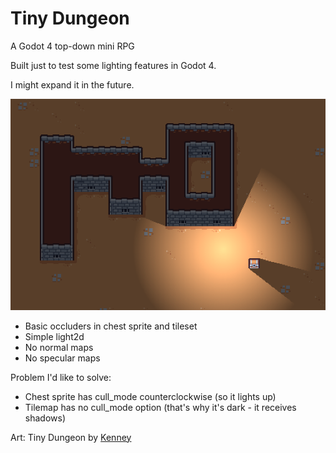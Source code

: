 # Tiny Dungeon
A Godot 4 top-down mini RPG

Built just to test some lighting features in Godot 4.

I might expand it in the future.

![Screenshot](assets/screenshots/01.png "Main Scene")
* Basic occluders in chest sprite and tileset
* Simple light2d
* No normal maps
* No specular maps

Problem I'd like to solve:

* Chest sprite has cull_mode counterclockwise (so it lights up)
* Tilemap has no cull_mode option (that's why it's dark - it receives shadows)

Art: Tiny Dungeon by [Kenney](https://www.kenney.nl/assets/tiny-dungeon)
